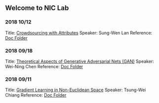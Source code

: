 ## Welcome to NIC Lab 

   
  
### 2018 10/12
Title:        [Crowdsourcing with Attributes](../doc/20181012/slides1012_2018)
Speaker:      Sung-Wen Lan
Reference:    [Doc Folder](../doc/20181012)


### 2018 09/18
Title:        [Theoretical Aspects of Generative Adversarial Nets (GAN)](../doc/20180918/slides0918_2018)
Speaker:      Wei-Ning Chen
Reference:    [Doc Folder](../doc/20180918)


### 2018 09/11
Title:        [Gradient Learning in Non-Euclidean Space](../prese)
Speaker:      Tsung-Wei Chiang
Reference:    [Doc Folder](../doc/20180911)

 
 